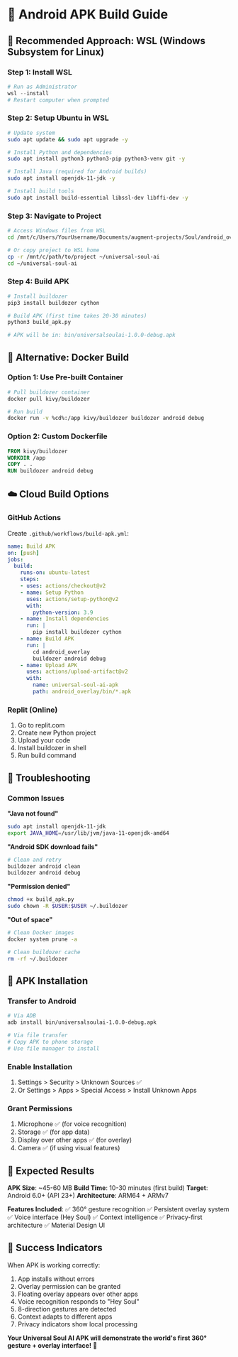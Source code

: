 # 📱 Android APK Build Guide

## 🎯 Recommended Approach: WSL (Windows Subsystem for Linux)

### Step 1: Install WSL
```powershell
# Run as Administrator
wsl --install
# Restart computer when prompted
```

### Step 2: Setup Ubuntu in WSL
```bash
# Update system
sudo apt update && sudo apt upgrade -y

# Install Python and dependencies
sudo apt install python3 python3-pip python3-venv git -y

# Install Java (required for Android builds)
sudo apt install openjdk-11-jdk -y

# Install build tools
sudo apt install build-essential libssl-dev libffi-dev -y
```

### Step 3: Navigate to Project
```bash
# Access Windows files from WSL
cd /mnt/c/Users/YourUsername/Documents/augment-projects/Soul/android_overlay

# Or copy project to WSL home
cp -r /mnt/c/path/to/project ~/universal-soul-ai
cd ~/universal-soul-ai
```

### Step 4: Build APK
```bash
# Install buildozer
pip3 install buildozer cython

# Build APK (first time takes 20-30 minutes)
python3 build_apk.py

# APK will be in: bin/universalsoulai-1.0.0-debug.apk
```

## 🐳 Alternative: Docker Build

### Option 1: Use Pre-built Container
```bash
# Pull buildozer container
docker pull kivy/buildozer

# Run build
docker run -v %cd%:/app kivy/buildozer buildozer android debug
```

### Option 2: Custom Dockerfile
```dockerfile
FROM kivy/buildozer
WORKDIR /app
COPY . .
RUN buildozer android debug
```

## ☁️ Cloud Build Options

### GitHub Actions
Create `.github/workflows/build-apk.yml`:
```yaml
name: Build APK
on: [push]
jobs:
  build:
    runs-on: ubuntu-latest
    steps:
    - uses: actions/checkout@v2
    - name: Setup Python
      uses: actions/setup-python@v2
      with:
        python-version: 3.9
    - name: Install dependencies
      run: |
        pip install buildozer cython
    - name: Build APK
      run: |
        cd android_overlay
        buildozer android debug
    - name: Upload APK
      uses: actions/upload-artifact@v2
      with:
        name: universal-soul-ai-apk
        path: android_overlay/bin/*.apk
```

### Replit (Online)
1. Go to replit.com
2. Create new Python project
3. Upload your code
4. Install buildozer in shell
5. Run build command

## 🔧 Troubleshooting

### Common Issues

**"Java not found"**
```bash
sudo apt install openjdk-11-jdk
export JAVA_HOME=/usr/lib/jvm/java-11-openjdk-amd64
```

**"Android SDK download fails"**
```bash
# Clean and retry
buildozer android clean
buildozer android debug
```

**"Permission denied"**
```bash
chmod +x build_apk.py
sudo chown -R $USER:$USER ~/.buildozer
```

**"Out of space"**
```bash
# Clean Docker images
docker system prune -a

# Clean buildozer cache
rm -rf ~/.buildozer
```

## 📱 APK Installation

### Transfer to Android
```bash
# Via ADB
adb install bin/universalsoulai-1.0.0-debug.apk

# Via file transfer
# Copy APK to phone storage
# Use file manager to install
```

### Enable Installation
1. Settings > Security > Unknown Sources ✅
2. Or Settings > Apps > Special Access > Install Unknown Apps

### Grant Permissions
1. Microphone ✅ (for voice recognition)
2. Storage ✅ (for app data)
3. Display over other apps ✅ (for overlay)
4. Camera ✅ (if using visual features)

## 🎯 Expected Results

**APK Size**: ~45-60 MB
**Build Time**: 10-30 minutes (first build)
**Target**: Android 6.0+ (API 23+)
**Architecture**: ARM64 + ARMv7

**Features Included**:
✅ 360° gesture recognition
✅ Persistent overlay system
✅ Voice interface (Hey Soul)
✅ Context intelligence
✅ Privacy-first architecture
✅ Material Design UI

## 🚀 Success Indicators

When APK is working correctly:
1. App installs without errors
2. Overlay permission can be granted
3. Floating overlay appears over other apps
4. Voice recognition responds to "Hey Soul"
5. 8-direction gestures are detected
6. Context adapts to different apps
7. Privacy indicators show local processing

**Your Universal Soul AI APK will demonstrate the world's first 360° gesture + overlay interface!** 🎉
